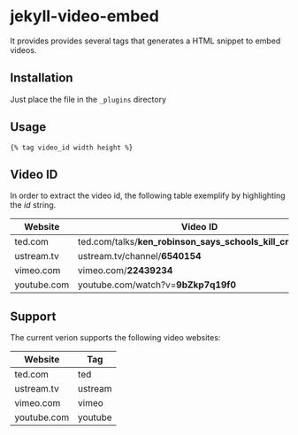 # jekyll-video-embed

It provides provides several tags that generates a HTML snippet to embed videos.

## Installation
Just place the file in the `_plugins` directory

## Usage

`{% tag video_id width height %}`

## Video ID
In order to extract the video id, the following table exemplify by highlighting the *id* string.

|    Website  |  Video ID                                                   |
|-------------|-------------------------------------------------------------|
| ted.com     | ted.com/talks/**ken_robinson_says_schools_kill_creativity** |
| ustream.tv  | ustream.tv/channel/**6540154**                              |
| vimeo.com   | vimeo.com/**22439234**                                      |
| youtube.com | youtube.com/watch?v=**9bZkp7q19f0**                         |

## Support
The current verion supports the following video websites:

|    Website  |   Tag   |
|-------------|---------|
| ted.com     | ted     |
| ustream.tv  | ustream |
| vimeo.com   | vimeo   |
| youtube.com | youtube |


